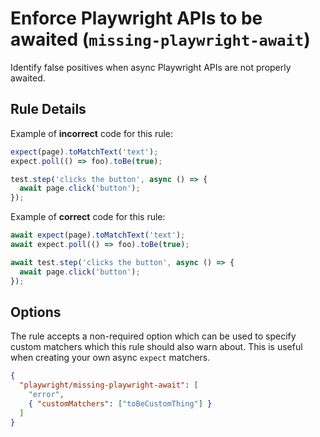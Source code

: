 # Enforce Playwright APIs to be awaited (`missing-playwright-await`)

Identify false positives when async Playwright APIs are not properly awaited.

## Rule Details

Example of **incorrect** code for this rule:

```javascript
expect(page).toMatchText('text');
expect.poll(() => foo).toBe(true);

test.step('clicks the button', async () => {
  await page.click('button');
});
```

Example of **correct** code for this rule:

```javascript
await expect(page).toMatchText('text');
await expect.poll(() => foo).toBe(true);

await test.step('clicks the button', async () => {
  await page.click('button');
});
```

## Options

The rule accepts a non-required option which can be used to specify custom
matchers which this rule should also warn about. This is useful when creating
your own async `expect` matchers.

```json
{
  "playwright/missing-playwright-await": [
    "error",
    { "customMatchers": ["toBeCustomThing"] }
  ]
}
```
